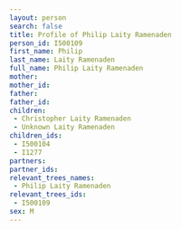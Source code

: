 ```yaml
---
layout: person
search: false
title: Profile of Philip Laity Ramenaden
person_id: I500109
first_name: Philip
last_name: Laity Ramenaden
full_name: Philip Laity Ramenaden
mother: 
mother_id: 
father: 
father_id: 
children:
 - Christopher Laity Ramenaden
 - Unknown Laity Ramenaden
children_ids:
 - I500104
 - I1277
partners:
partner_ids:
relevant_trees_names:
 - Philip Laity Ramenaden
relevant_trees_ids:
 - I500109
sex: M
---
```


